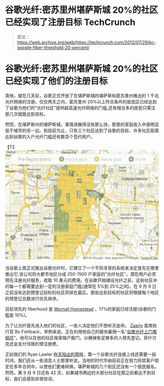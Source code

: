 # 谷歌光纤:密苏里州堪萨斯城 20%的社区已经实现了注册目标 TechCrunch

> 原文：<https://web.archive.org/web/https://techcrunch.com/2012/07/29/kc-google-fiber-threshold-20-percent/>

# 谷歌光纤:密苏里州堪萨斯城 20%的社区已经实现了他们的注册目标

真快。就在几天前，谷歌正式开放了在堪萨斯城的堪萨斯和密苏里州推出的 1 千兆光纤网络的注册。仅仅两天之内，密苏里州 20%以上符合条件的居民区已经达到了谷歌为他们的“光纤社区”提供超高速光纤网络的门槛,还有相当多的居民只需注册几次就能达到目标。

然而，在堪萨斯州的堪萨斯城，事情进展得没有那么快，那里的家庭收入中值明显低于城市的另一边。到目前为止，只有三个社区达到了谷歌的目标，许多社区距离达到谷歌的入户光纤门槛还有数百个签约用户。

【T2![](img/875f4734576fd44bbbaa6eb41a2decc9.png "Google Fiber_MO_20%")

当谷歌上周正式推出谷歌光纤时，它建立了一个不同寻常的系统来决定首先在哪里推出它:该公司将大都市地区分成 250-1500 户家庭的“光纤社区”，潜在用户必须预先注册光纤服务，收取 10 美元的费用。在谷歌开始铺设光纤之前，这些社区中的每一个都需要达到一定的注册家庭门槛(通常在 5%到 25%之间)。在 9 月 9 日之前没有达到预登记目标的社区将排在最后，那些达到目标的社区将根据每个地区的预登记总数进行优先排序。

目前领先的 fiberhood 是 [Wornall Homestead](https://web.archive.org/web/20230119131627/https://fiber.google.com/cities/kcmo/#header=check&fiberhood=knssmoccdf09) ，17%的家庭已经注册(谷歌的门槛是 10%)。

为了让光纤首先进入他们的社区，一些人决定他们不想听天由命。 [Zaarly](https://web.archive.org/web/20230119131627/http://zaarly.com/) 首席执行官 Bo Fishback，举例来说，正在利用他自己的服务雇佣一名“[谷歌光纤上门推销员](https://web.archive.org/web/20230119131627/http://www.zaarly.com/listings/5011810eca45c03fb50005b5)”，他可以在他的社区挨家挨户敲门，以确保有足够多的人预先登记。菲什贝克还会支付邻居的预注册费。

正如我们的 Ryan Lawler [昨天指出的那样](https://web.archive.org/web/20230119131627/https://techcrunch.com/2012/07/28/google-fiber-devils-advocate-bitches/)，第一个谷歌光纤连接上线还需要一段时间。我们还从一些消息人士那里听说，当地的时代华纳目前正在努力将其客户锁定在多年合同中，以使他们更难转换。堪萨斯城的几个街区还没有一个居民报名。然而，离 9 月 9 日还有 42 天，如果城市两边的大部分社区在那之前都达不到目标，我们会感到非常惊讶。